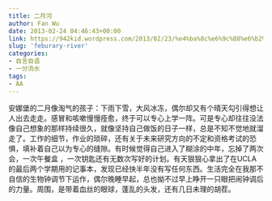 ```yaml
---
title: 二月河
author: Fan Wu
date: 2013-02-24 04:46:43+00:00
link: https://942kid.wordpress.com/2013/02/23/%e4%ba%8c%e6%9c%88%e6%b2%b3/
slug: 'feburary-river'
categories:
- 自言自语
- 一分流水
tags:
- AA
---
```


安娜堡的二月像淘气的孩子：下雨下雪，大风冰冻，偶尔却又有个晴天勾引得想让人出去走走。感冒和咳嗽慢慢痊愈，终于可以专心上学一阵。可是专心却往往没法像自己想象的那样持续很久，就像坚持自己做饭的日子一样，总是不知不觉地就溜走了。工作的细节，作业的琐碎，还有关于未来研究方向的不定和资格考试的恐惧，填补着自己以为专心的缝隙。有时候觉得自己进入了糊涂的中年，忘掉了两次会，一次午餐盒 ，一次钥匙还有无数次写好的计划。有天狠狠心拿出了在UCLA的最后两个学期用的记事本，发现已经快半年没有写任何东西。生活完全在我那不自信的生物钟调节下运作，偶尔晚睡早起，总也拗不过早上睁开一只眼把闹钟调后的力量。周围，是带着血丝的眼球，蓬乱的头发，还有几日未理的胡茬。


